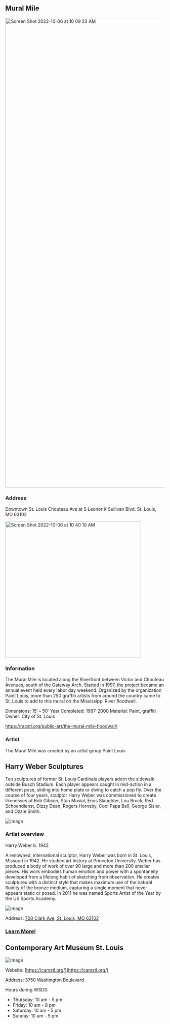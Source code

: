 
## Mural Mile

<img width="1477" alt="Screen Shot 2022-10-06 at 10 09 23 AM" src="https://user-images.githubusercontent.com/64475583/194350354-d106e7c1-921b-412a-8894-e03de85974cd.png">

### Address

Downtown St. Louis
Chouteau Ave at S Leonor K Sullivan Blvd.
St. Louis, MO 63102

<img width="429" alt="Screen Shot 2022-10-06 at 10 40 10 AM" src="https://user-images.githubusercontent.com/64475583/194357458-44e029f3-6605-49b3-af34-0d4a5bb87aa2.png">

### Information

The Mural Mile is located along the Riverfront between Victor and Chouteau Avenues, south of the Gateway Arch. Started in 1997, the project became an annual event held every labor day weekend. Organized by the organization Paint Louis, more than 250 graffiti artists from around the country came to St. Louis to add to this mural on the Mississippi River floodwall.

Dimensions: 15′ – 50′
Year Completed: 1997-2000
Material: Paint, graffiti
Owner: City of St. Louis

https://racstl.org/public-art/the-mural-mile-floodwall/

### Artist

The Mural Mile was created by an artist group Paint Louis


## Harry Weber Sculptures
Ten sculptures of former St. Louis Cardinals players adorn the sidewalk outside Busch Stadium. Each player appears caught in mid-action in a different pose, sliding into home plate or diving to catch a pop fly.
Over the course of four years, sculptor Harry Weber was commissioned to create likenesses of Bob Gibson, Stan Musial, Enos Slaughter, Lou Brock, Red Schoendienst, Dizzy Dean, Rogers Hornsby, Cool Papa Bell, George Sisler, and Ozzie Smith.

 ![image](http://offbeat.group.shef.ac.uk/statues/images/baseball/Musial_Stan_2A.jpg)
 
 ### Artist overview
 
Harry Weber
b. 1942

A renowned, international sculptor, Harry Weber was born in St. Louis, Missouri in 1942. He studied art history at Princeton University. Weber has produced a body of work of over 90 large and more than 200 smaller pieces. His work embodies human emotion and power with a spontaneity developed from a lifelong habit of sketching from observation. He creates sculptures with a distinct style that makes maximum use of the natural fluidity of the bronze medium, capturing a single moment that never appears static or posed. In 2011 he was named Sports Artist of the Year by the US Sports Academy.

![image](https://harryweber.com/wp-content/uploads/2017/10/Weber-1a-148A0282.jpeg)

 Address: [700 Clark Ave, St. Louis, MO 63102](https://www.google.com/maps/place/Busch+Stadium/@38.6226188,-90.1928209,15z/data=!4m5!3m4!1s0x0:0xa57962d7e3509f27!8m2!3d38.6226188!4d-90.1928209?hl=en)
 
 ### [Learn More!](https://racstl.org/public-art/stan-musial/)
 

## Contemporary Art Museum St. Louis

![image](https://user-images.githubusercontent.com/47701394/194358123-d70da19d-71eb-4478-bccd-0e62bf59d04e.png)

Website: [https://camstl.org/](https://camstl.org/)

Address: 3750 Washington Boulevard

Hours during WSDS:
- Thursday: 10 am - 5 pm
- Friday: 10 am - 8 pm
- Saturday: 10 am - 5 pm
- Sunday: 10 am - 5 pm

